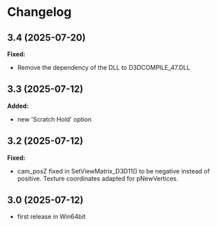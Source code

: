 # Changelog

## 3.4 (2025-07-20)

**Fixed:**
- Remove the dependency of the DLL to D3DCOMPILE_47.DLL
  
## 3.3 (2025-07-12)

**Added:**
- new 'Scratch Hold' option

## 3.2 (2025-07-12)

**Fixed:**
- cam_posZ fixed in SetViewMatrix_D3D11() to be negative instead of positive. Texture coordinates adapted for pNewVertices.

## 3.0 (2025-07-12)
- first release in Win64bit
